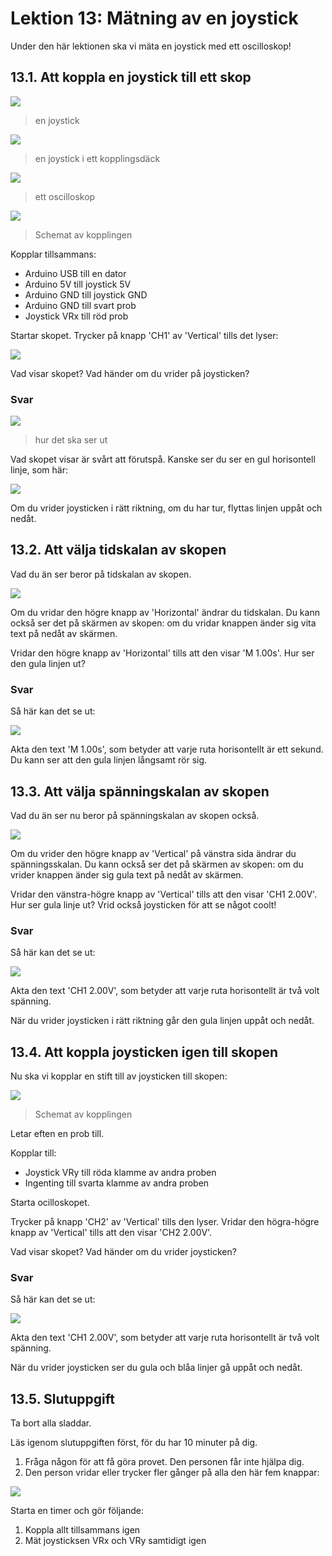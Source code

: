 # Lektion 13: Mätning av en joystick

Under den här lektionen ska vi mäta en joystick med ett oscilloskop!

## 13.1. Att koppla en joystick till ett skop

![](maetening_av_en_joystick_verkligheten_isometriskt.jpg)

> en joystick

![](maetening_av_en_joystick_verkligheten_anslutning.jpg)

> en joystick i ett kopplingsdäck

![](maetening_av_en_joystick_scope_verkligheten.jpg)

> ett oscilloskop

![](maetening_av_en_joystick_schema_1.png)

> Schemat av kopplingen

Kopplar tillsammans:

- Arduino USB till en dator
- Arduino 5V till joystick 5V
- Arduino GND till joystick GND
- Arduino GND till svart prob
- Joystick VRx till röd prob

Startar skopet. Trycker på knapp 'CH1' av 'Vertical' tills det lyser:

![](maetening_av_en_joystick_ver_skaleringsknapp_1.jpg)

Vad visar skopet? Vad händer om du vrider på joysticken?

### Svar

![](maetening_av_en_joystick_verkligheten_1.jpg)

> hur det ska ser ut

Vad skopet visar är svårt att förutspå.
Kanske ser du ser en gul horisontell linje, som här:

![](maetening_av_en_joystick_bild_2_5v.jpg)

Om du vrider joysticken i rätt riktning, om du har tur, 
flyttas linjen uppåt och nedåt.

## 13.2. Att välja tidskalan av skopen

Vad du än ser beror på tidskalan av skopen.

![](maetening_av_en_joystick_hor_skaleringsknapp.jpg)

Om du vridar den högre knapp av 'Horizontal' ändrar du tidskalan.
Du kann också ser det på skärmen av skopen:
om du vridar knappen änder sig vita text på nedåt av skärmen.

Vridar den högre knapp av 'Horizontal' tills att den visar 'M 1.00s'.
Hur ser den gula linjen ut?

### Svar

Så här kan det se ut:

![](maetening_av_en_joystick_bild.jpg)

Akta den text 'M 1.00s', som betyder att varje ruta horisontellt
är ett sekund. Du kann ser att den gula linjen långsamt rör sig.

## 13.3. Att välja spänningskalan av skopen

Vad du än ser nu beror på spänningskalan av skopen också.

![](maetening_av_en_joystick_ver_skaleringsknapp_1.jpg)

Om du vrider den högre knapp av 'Vertical' på vänstra sida
ändrar du spänningsskalan.
Du kann också ser det på skärmen av skopen:
om du vrider knappen änder sig gula text på nedåt av skärmen.

Vridar den vänstra-högre knapp av 'Vertical' tills att den visar 'CH1 2.00V'.
Hur ser gula linje ut? Vrid också joysticken för att se något coolt!

### Svar

Så här kan det se ut:

![](maetening_av_en_joystick_bild.jpg)

Akta den text 'CH1 2.00V', som betyder att varje ruta horisontellt
är två volt spänning.

När du vrider joysticken i rätt riktning går den gula linjen uppåt och nedåt.

## 13.4. Att koppla joysticken igen till skopen

Nu ska vi kopplar en stift till av joysticken till skopen:

![](maetening_av_en_joystick_schema_2.png)
> Schemat av kopplingen

Letar eften en prob till.

Kopplar till:

- Joystick VRy till röda klamme av andra proben
- Ingenting till svarta klamme av andra proben

Starta ocilloskopet. 

Trycker på knapp 'CH2' av 'Vertical' tills den lyser.
Vridar den högra-högre knapp av 'Vertical' tills att den visar 'CH2 2.00V'.

Vad visar skopet? Vad händer om du vrider joysticken?

### Svar

Så här kan det se ut:

![](maetening_av_en_joystick_bild_2_chs.jpg)

Akta den text 'CH1 2.00V', som betyder att varje ruta horisontellt
är två volt spänning.

När du vrider joysticken ser du gula och blåa linjer gå uppåt och nedåt.

## 13.5. Slutuppgift

Ta bort alla sladdar.

Läs igenom slutuppgiften först, för du har 10 minuter på dig.

1. Fråga någon för att få göra provet. Den personen får inte hjälpa dig.
1. Den person vridar eller trycker fler gånger på alla den här fem knappar:

![](maetening_av_en_joystick_knappar_att_aendra.jpg)

Starta en timer och gör följande:

1. Koppla allt tillsammans igen
1. Mät joysticksen VRx och VRy samtidigt igen
